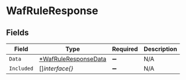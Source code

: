 # WafRuleResponse


## Fields

| Field                                                              | Type                                                               | Required                                                           | Description                                                        |
| ------------------------------------------------------------------ | ------------------------------------------------------------------ | ------------------------------------------------------------------ | ------------------------------------------------------------------ |
| `Data`                                                             | [*WafRuleResponseData](../../models/shared/wafruleresponsedata.md) | :heavy_minus_sign:                                                 | N/A                                                                |
| `Included`                                                         | []*interface{}*                                                    | :heavy_minus_sign:                                                 | N/A                                                                |